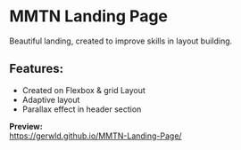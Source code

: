# MMTN Landing Page
Beautiful landing, created to improve skills in layout building. 

## Features: 
- Created on Flexbox & grid Layout
- Adaptive layout
- Parallax effect in header section

<b>Preview:</b><br>
https://gerwld.github.io/MMTN-Landing-Page/
